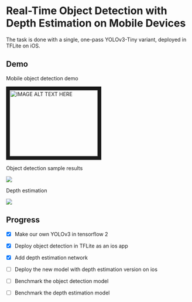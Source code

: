 # Real-Time Object Detection with Depth Estimation on Mobile Devices
The task is done with a single, one-pass YOLOv3-Tiny variant, deployed in TFLite on iOS.

## Demo

Mobile object detection demo

<a href="http://www.youtube.com/watch?feature=player_embedded&v=HfGJBWD9-fc
" target="_blank"><img src="http://img.youtube.com/vi/HfGJBWD9-fc/0.jpg" 
alt="IMAGE ALT TEXT HERE" width="240" height="180" border="10" /></a>

Object detection sample results

![](https://i.imgur.com/ckjno9n.png)

Depth estimation

![](https://i.imgur.com/AbW8Eb3.png)


## Progress
- [x] Make our own YOLOv3 in tensorflow 2
- [x] Deploy object detection in TFLite as an ios app
- [x] Add depth estimation network
- [ ] Deploy the new model with depth estimation version on ios
- [ ] Benchmark the object detection model
- [ ] Benchmark the depth estimation model


